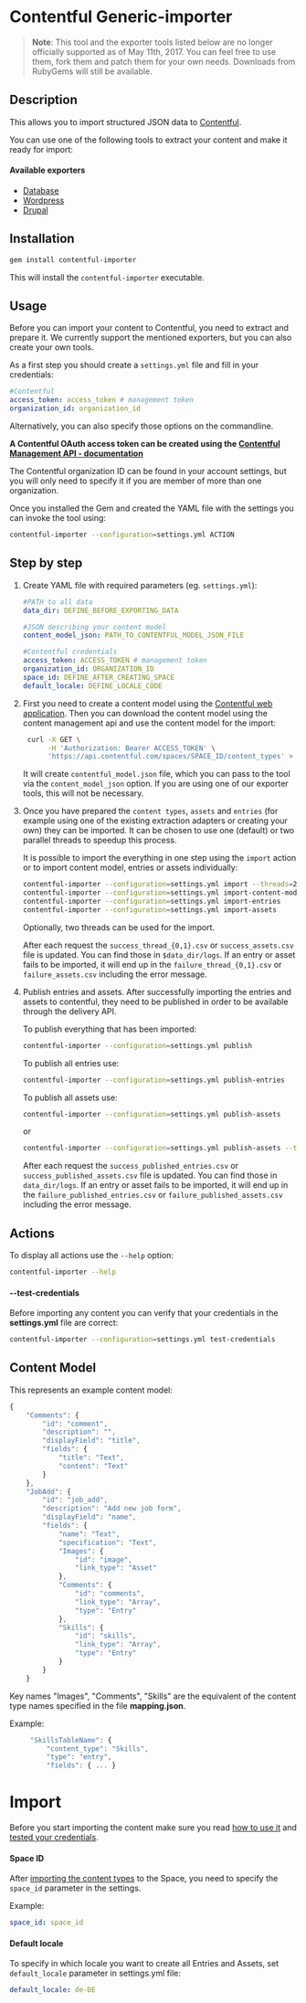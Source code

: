 Contentful Generic-importer
=================

> **Note**: This tool and the exporter tools listed below are no longer officially supported as of May 11th, 2017.
> You can feel free to use them, fork them and patch them for your own needs.
> Downloads from RubyGems will still be available.


## Description

This allows you to import structured JSON data to [Contentful](https://www.contentful.com).

You can use one of the following tools to extract your content and make it ready for import:

#### Available exporters

 - [Database](https://github.com/contentful/database-exporter.rb)
 - [Wordpress](https://github.com/contentful/wordpress-exporter.rb)
 - [Drupal](https://github.com/contentful/drupal-exporter.rb)


## Installation

```bash
gem install contentful-importer
```

This will install the ```contentful-importer``` executable.


## Usage

Before you can import your content to Contentful, you need to extract and prepare it. We currently support the mentioned exporters, but you can also create your own tools.

As a first step you should create a `settings.yml` file and fill in your credentials:

```yaml
#Contentful
access_token: access_token # management token
organization_id: organization_id
```

Alternatively, you can also specify those options on the commandline.

**A Contentful OAuth access token can be created using the [Contentful Management API - documentation](https://www.contentful.com/developers/documentation/content-management-api/#getting-started)**

The Contentful organization ID can be found in your account settings, but you will only need to specify it if you are member of more than one organization.

Once you installed the Gem and created the YAML file with the settings you can invoke the tool using:

```bash
contentful-importer --configuration=settings.yml ACTION
```

## Step by step

1. Create YAML file with required parameters (eg. ```settings.yml```):

    ```yaml
    #PATH to all data
    data_dir: DEFINE_BEFORE_EXPORTING_DATA

    #JSON describing your content model
    content_model_json: PATH_TO_CONTENTFUL_MODEL_JSON_FILE

    #Contentful credentials
    access_token: ACCESS_TOKEN # management token
    organization_id: ORGANIZATION_ID
    space_id: DEFINE_AFTER_CREATING_SPACE
    default_locale: DEFINE_LOCALE_CODE
    ```

2. First you need to create a content model using the [Contentful web application](www.contentful.com). Then you can download the content model using the content management api and use the content model for the import:

    ```bash
     curl -X GET \
          -H 'Authorization: Bearer ACCESS_TOKEN' \
          'https://api.contentful.com/spaces/SPACE_ID/content_types' > contentful_model.json
    ```

    It will create ```contentful_model.json``` file, which you can pass to the tool via the `content_model_json` option. If you are using one of our exporter tools, this will not be necessary.


3. Once you have prepared the `content types`, `assets` and `entries` (for example using one of the existing extraction adapters or creating your own) they can be imported. It can be chosen to use one (default) or two parallel threads to speedup this process.

    It is possible to import the everything in one step using the `import` action or to import content model, entries or assets individually:

    ```bash
    contentful-importer --configuration=settings.yml import --threads=2
    contentful-importer --configuration=settings.yml import-content-model
    contentful-importer --configuration=settings.yml import-entries
    contentful-importer --configuration=settings.yml import-assets
    ```

    Optionally, two threads can be used for the import.

    After each request the `success_thread_{0,1}.csv` or `success_assets.csv` file is updated. You can find those in `$data_dir/logs`.
    If an entry or asset fails to be imported, it will end up in the `failure_thread_{0,1}.csv` or `failure_assets.csv` including the error message.


4. Publish entries and assets. After successfully importing the entries and assets to contentful, they need to be published in order to be available through the delivery API.

    To publish everything that has been imported:

    ```bash
    contentful-importer --configuration=settings.yml publish
    ```

    To publish all entries use:

    ```bash
    contentful-importer --configuration=settings.yml publish-entries
    ```

    To publish all assets use:

    ```bash
    contentful-importer --configuration=settings.yml publish-assets
    ```

    or

    ```bash
    contentful-importer --configuration=settings.yml publish-assets --threads=2
    ```

    After each request the ```success_published_entries.csv``` or ```success_published_assets.csv``` file is updated. You can find those in ```data_dir/logs```.
    If an entry or asset fails to be imported, it will end up in the ```failure_published_entries.csv``` or ```failure_published_assets.csv``` including the error message.


## Actions

To display all actions use the `--help` option:

```bash
contentful-importer --help
```

#### --test-credentials

Before importing any content you can verify that your credentials in the **settings.yml** file are correct:

```bash
contentful-importer --configuration=settings.yml test-credentials
```

## Content Model

This represents an example content model:

```javascript
{
    "Comments": {
        "id": "comment",
        "description": "",
        "displayField": "title",
        "fields": {
            "title": "Text",
            "content": "Text"
        }
    },
    "JobAdd": {
        "id": "job_add",
        "description": "Add new job form",
        "displayField": "name",
        "fields": {
            "name": "Text",
            "specification": "Text",
            "Images": {
                "id": "image",
                "link_type": "Asset"
            },
            "Comments": {
                "id": "comments",
                "link_type": "Array",
                "type": "Entry"
            },
            "Skills": {
                "id": "skills",
                "link_type": "Array",
                "type": "Entry"
            }
        }
    }
```
Key names "Images", "Comments", "Skills" are the equivalent of the content type names specified in the file **mapping.json**.

Example:

```javascript
     "SkillsTableName": {
         "content_type": "Skills",
         "type": "entry",
         "fields": { ... }
```


# Import

Before you start importing the content make sure you read [how to use it](https://github.com/contentful/generic-importer.rb#usage) and [tested your credentials](https://github.com/contentful/generic-importer.rb#--test-credentials).

#### Space ID

After [importing the content types](https://github.com/contentful/generic-importer.rb#--import-content-types-args) to the Space, you need to specify the `space_id` parameter in the settings.


Example:
```yml
space_id: space_id
```

#### Default locale

To specify in which locale you want to create all Entries and Assets, set ```default_locale``` parameter in settings.yml file:

```yml
default_locale: de-DE
```
